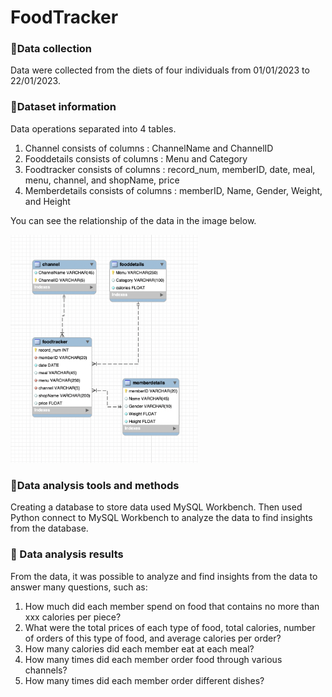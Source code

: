 # FoodTracker


### 💠Data collection
Data were collected from the diets of four individuals from 01/01/2023 to 22/01/2023. 

### 💠Dataset information
Data operations separated into 4 tables.
1. Channel consists of columns : ChannelName and ChannelID
2. Fooddetails consists of columns : Menu and Category
3. Foodtracker consists of columns : record_num, memberID, date, meal, menu, channel, and shopName, price
4. Memberdetails consists of columns : memberID, Name, Gender, Weight, and Height

You can see the relationship of the data in the image below.

<img src="https://github.com/ChawitTe/FoodTracker/blob/main/JTM_database.png" style="width:300px;">

### 💠Data analysis tools and methods
Creating a database to store data used MySQL Workbench. Then used Python connect to MySQL Workbench to analyze the data to find insights from the database.

### 💠 Data analysis results
From the data, it was possible to analyze and find insights from the data to answer many questions, such as:
1. How much did each member spend on food that contains no more than xxx calories per piece?
2. What were the total prices of each type of food, total calories, number of orders of this type of food, and average calories per order?
3. How many calories did each member eat at each meal?
4. How many times did each member order food through various channels?
5. How many times did each member order different dishes?
